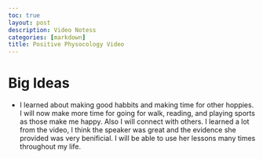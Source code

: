 ```yaml
---
toc: true
layout: post
description: Video Notess
categories: [markdown]
title: Positive Physocology Video
---
```


# Big Ideas

- I learned about making good habbits and making time for other hoppies. I will now make more time for going for walk, reading, and playing sports as those make me happy. Also I will connect with others. I learned a lot from the video, I think the speaker was great and the evidence she provided was very benificial. I will be able to use her lessons many times throughout my life.